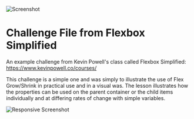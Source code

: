 ﻿![Screenshot
](https://raw.githubusercontent.com/Greg-Larson-NY/FlexBoxSimplified-Challenge1/main/screen1.png)
# Challenge File from Flexbox Simplified

An example challenge from Kevin Powell's class called Flexbox Simplified: 
https://www.kevinpowell.co/courses/

This challenge is a simple one and was simply to illustrate the use of Flex Grow/Shrink in practical use and in a visual was. The lesson illustrates how the properties can be used on the parent container or the child items individually and at differing rates of change with simple variables.  

![Responsive Screenshot
](https://raw.githubusercontent.com/Greg-Larson-NY/FlexBoxSimplified-Challenge1/main/screen2.png)



